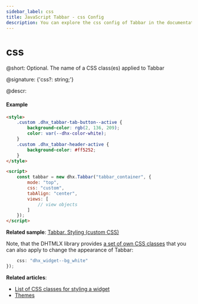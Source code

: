 ```yaml
---
sidebar_label: css
title: JavaScript Tabbar - css Config 
description: You can explore the css config of Tabbar in the documentation of the DHTMLX JavaScript UI library. Browse developer guides and API reference, try out code examples and live demos, and download a free 30-day evaluation version of DHTMLX Suite.
---
```


# css

@short: Optional. The name of a CSS class(es) applied to Tabbar

@signature: {'css?: string;'}

@descr:
#### Example

```html
<style>
	.custom .dhx_tabbar-tab-button--active {
		background-color: rgb(2, 136, 209);
		color: var(--dhx-color-white);
	}
	.custom .dhx_tabbar-header-active {
		background-color: #ff5252;
	}
</style>

<script>
	const tabbar = new dhx.Tabbar("tabbar_container", {
    	mode: "top",
    	css: "custom",
    	tabAlign: "center",
    	views: [
    	    // view objects
    	]
	});
</script>
```

**Related sample**: [Tabbar. Styling (custom CSS)](https://snippet.dhtmlx.com/47en9f0a)

Note, that the DHTMLX library provides [a set of own CSS classes](helpers/base_elements.md#list-of-css-classes-for-styling-a-widget) that you can also apply to change the appearance of Tabbar:

```javascript
    css: "dhx_widget--bg_white"
});
```

**Related articles**: 
- [List of CSS classes for styling a widget](helpers/base_elements.md#list-of-css-classes-for-styling-a-widget)
- [Themes](themes.md)
